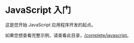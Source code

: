 # JavaScript 入门

这是您开始 JavaScript 应用程序开发的起点。

如果您想查看完整示例，请查看此目录，[/complete/javascript](../complete/javascript/)。